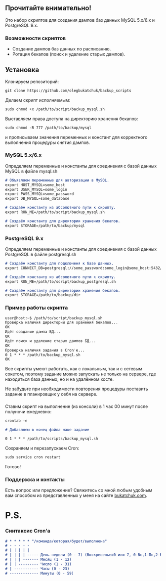 ## Прочитайте внимательно! 
Это набор скриптов для создания дампов баз данных MySQL 5.x/6.x и PostgreSQL 9.x. 

### Возможности скриптов
- Создание дампов баз данных по расписанию. 
- Ротация бекапов (поиск и удаление старых дампов).

## Установка
Клонируем репозиторий:
```markdown
git clone https://github.com/olegbukatchuk/backup_scripts
```
Делаем скрипт исполняемым:
```markdown
sudo chmod +x /path/to/script/backup_mysql.sh
```
Выставляем права доступа на директорию хранения бекапов:
```markdown
sudo chmod -R 777 /path/to/backup/mysql
```
и прописываем значения переменных и констант для корректного выполнения процедуры снятия дампов. 

### MySQL 5.x/6.x
Определяем переменные и константы для соединения с базой данных MySQL в файле mysql.sh

```markdown
# Объявляем переменные для авторизации в MySQL.
export HOST_MYSQL=some_host
export USER_MYSQL=some_login
export PASS_MYSQL=some_password
export DB_MYSQL=some_database

# Создаём константу из абсолютного пути к скрипту.
export RUN_ME=/path/to/script/backup_mysql.sh

# Создаём константу для директории хранения бекапов.
export STORAGE=/path/to/backup/mysql
```

### PostgreSQL 9.x
Определяем переменные и константы для соединения с базой данных PostgreSQL в файле postgresql.sh

```markdown
# Создаём константу для подключеня к базе данных.
export CONNECT_DB=postgresql://some_password:some_login@some_host:5432/some_database

# Создаём константу из абсолютного пути к скрипту.
export RUN_ME=/path/to/script/backup_postgresql.sh

# Создаём константу для директории хранения бекапов.
export STORAGE=/path/to/backup/dir
```
### Пример работы скрипта
```markdown
user@host:~$ /path/to/script/backup_mysql.sh 
Проверка наличия директории для хранения бекапов...
OK
Идёт создание дампа БД...
OK
Идёт поиск и удаление старых дампов БД...
ОК
Проверка наличия задания в Cron'e...
0 1 * * * /path/to/backup_mysql.sh
OK
```
Все скрипты умеют работать, как с локальным, так и с сетевым сокетом, поэтому задание можно запускать не только на сервере, где находиться база данных, но и на удалённом хосте.

Не забудьте при необходимости повторения процедуры поставить задание в планировщик у себя на сервере.

### 
Ставим скрипт на выполнение (из консоли) в 1 час 00 минут после полуночи ежедневно:

```markdown
crontab -e

# Добавляем в конец файла наше задание

0 1 * * * /path/to/scripts/backup_mysql.sh
```
Сохраняем и перезапускаем Cron:

```markdown
sudo service cron restart
```
Готово!

### Поддержка и контакты

Есть вопрос или предложение? Свяжитесь со мной любым удобным вам способом из представленных у меня на сайте [bukatchuk.com](https://bukatchuk.com/contacts/).

# P.S.
### Синтаксис Cron'a
```markdown
# * * * * * "/команда/которая/будет/выполнена"
# - - - - -
# | | | | |
# | | | | ----- День недели (0 - 7) (Воскресенье=0 или 7, 0-Вс,1-Пн,2-Вт,3-Ср,4-Чт,5-Пт,6-Сб,7-Вс)
# | | | ------- Месяц (1 - 12)
# | | --------- Число (1 - 31)
# | ----------- Часы (0 - 23)
# ------------- Минуты (0 - 59)
```
